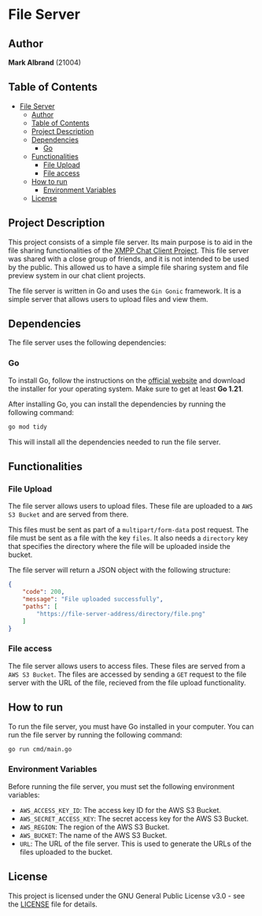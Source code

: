 # File Server

## Author

**Mark Albrand** (21004)

## Table of Contents

- [File Server](#file-server)
  - [Author](#author)
  - [Table of Contents](#table-of-contents)
  - [Project Description](#project-description)
  - [Dependencies](#dependencies)
    - [Go](#go)
  - [Functionalities](#functionalities)
    - [File Upload](#file-upload)
    - [File access](#file-access)
  - [How to run](#how-to-run)
    - [Environment Variables](#environment-variables)
  - [License](#license)

## Project Description

This project consists of a simple file server. Its main purpose is to aid in the file sharing functionalities of the [XMPP Chat Client Project](https://github.com/markalbrand56/Redes-Proyecto-1). This file server was shared with a close group of friends, and it is not intended to be used by the public. This allowed us to have a simple file sharing system and file preview system in our chat client projects.

The file server is written in Go and uses the `Gin Gonic` framework. It is a simple server that allows users to upload files and view them.

## Dependencies

The file server uses the following dependencies:

### Go

To install Go, follow the instructions on the [official website](https://golang.org/doc/install) and download the installer for your operating system. Make sure to get at least **Go 1.21**.

After installing Go, you can install the dependencies by running the following command:

```bash
go mod tidy
```

This will install all the dependencies needed to run the file server.

## Functionalities

### File Upload

The file server allows users to upload files. These file are uploaded to a `AWS S3 Bucket` and are served from there.

This files must be sent as part of a `multipart/form-data` post request. The file must be sent as a file with the key `files`. It also needs a `directory` key that specifies the directory where the file will be uploaded inside the bucket.

The file server will return a JSON object with the following structure:

```json
{
    "code": 200,
    "message": "File uploaded successfully",
    "paths": [
        "https://file-server-address/directory/file.png"
    ]
}
```

### File access

The file server allows users to access files. These files are served from a `AWS S3 Bucket`. The files are accessed by sending a `GET` request to the file server with the URL of the file, recieved from the file upload functionality.

## How to run

To run the file server, you must have Go installed in your computer. You can run the file server by running the following command:

```bash
go run cmd/main.go
```

### Environment Variables

Before running the file server, you must set the following environment variables:

- `AWS_ACCESS_KEY_ID`: The access key ID for the AWS S3 Bucket.
- `AWS_SECRET_ACCESS_KEY`: The secret access key for the AWS S3 Bucket.
- `AWS_REGION`: The region of the AWS S3 Bucket.
- `AWS_BUCKET`: The name of the AWS S3 Bucket.
- `URL`: The URL of the file server. This is used to generate the URLs of the files uploaded to the bucket.

## License

This project is licensed under the GNU General Public License v3.0 - see the [LICENSE](LICENSE) file for details.
